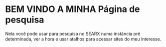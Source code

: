 # BEM VINDO A MINHA Página de pesquisa

Nela você pode usar para pesquisa no SEARX numa instância pré determinada, ver a hora e usar atalhos para acessar sites do meu interesse.



